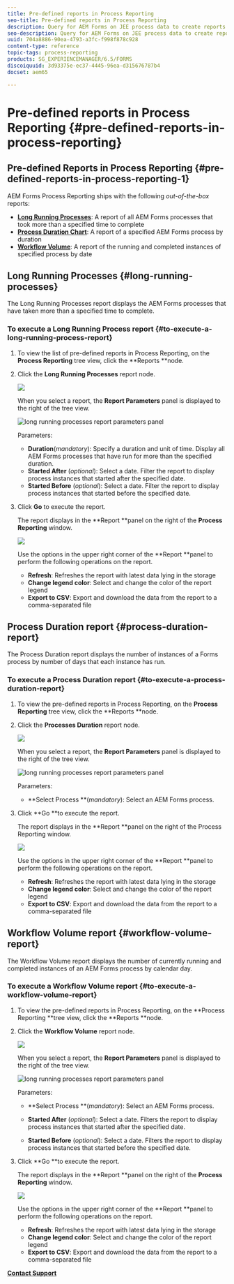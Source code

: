 ```yaml
---
title: Pre-defined reports in Process Reporting
seo-title: Pre-defined reports in Process Reporting
description: Query for AEM Forms on JEE process data to create reports on long running processes, Process duration, and Workflow volume
seo-description: Query for AEM Forms on JEE process data to create reports on long running processes, Process duration, and Workflow volume
uuid: 704a8886-90ea-4793-a3fc-f998f878c928
content-type: reference
topic-tags: process-reporting
products: SG_EXPERIENCEMANAGER/6.5/FORMS
discoiquuid: 3d93375e-ec37-4445-96ea-d315676787b4
docset: aem65

---
```


# Pre-defined reports in Process Reporting {#pre-defined-reports-in-process-reporting}

## Pre-defined Reports in Process Reporting {#pre-defined-reports-in-process-reporting-1}

AEM Forms Process Reporting ships with the following *out-of-the-box* reports:

* **[Long Running Processes](#long-running-processes)**: A report of all AEM Forms processes that took more than a specified time to complete
* **[Process Duration Chart](#process-duration-report)**: A report of a specified AEM Forms process by duration
* **[Workflow Volume](#workflow-volume-report)**: A report of the running and completed instances of specified process by date

## Long Running Processes {#long-running-processes}

The Long Running Processes report displays the AEM Forms processes that have taken more than a specified time to complete.

### To execute a Long Running Process report {#to-execute-a-long-running-process-report}

1. To view the list of pre-defined reports in Process Reporting, on the **Process Reporting** tree view, click the **Reports **node.
1. Click the **Long Running Processes** report node.

   ![](assets/long_running_node.png)

   When you select a report, the **Report Parameters** panel is displayed to the right of the tree view.

   ![long running processes report parameters panel](assets/report_parameters_panel.png)

   Parameters:

    * **Duration**(*mandatory*): Specify a duration and unit of time. Display all AEM Forms processes that have run for more than the specified duration.
    * **Started After** (*optional*): Select a date. Filter the report to display process instances that started after the specified date.
    * **Started Before** (*optional*): Select a date. Filter the report to display process instances that started before the specified date.

1. Click **Go** to execute the report.

   The report displays in the **Report **panel on the right of the **Process Reporting** window.

   ![](assets/long_running_processes.png)

   Use the options in the upper right corner of the **Report **panel to perform the following operations on the report.

    * **Refresh**: Refreshes the report with latest data lying in the storage
    * **Change legend color**: Select and change the color of the report legend
    * **Export to CSV**: Export and download the data from the report to a comma-separated file

## Process Duration report  {#process-duration-report}

The Process Duration report displays the number of instances of a Forms process by number of days that each instance has run.

### To execute a Process Duration report {#to-execute-a-process-duration-report}

1. To view the pre-defined reports in Process Reporting, on the **Process Reporting** tree view, click the **Reports **node.
1. Click the **Processes Duration** report node.

   ![](assets/process_duration_node.png)

   When you select a report, the **Report Parameters** panel is displayed to the right of the tree view.

   ![long running processes report parameters panel](assets/process_duration_params.png)

   Parameters:

    * **Select Process **(*mandatory*): Select an AEM Forms process.

1. Click **Go **to execute the report.

   The report displays in the **Report **panel on the right of the Process Reporting window.

   ![](assets/process_duration_report.png)

   Use the options in the upper right corner of the **Report **panel to perform the following operations on the report.

    * **Refresh**: Refreshes the report with latest data lying in the storage
    * **Change legend color**: Select and change the color of the report legend
    * **Export to CSV**: Export and download the data from the report to a comma-separated file

## Workflow Volume report {#workflow-volume-report}

The Workflow Volume report displays the number of currently running and completed instances of an AEM Forms process by calendar day.

### To execute a Workflow Volume report {#to-execute-a-workflow-volume-report}

1. To view the pre-defined reports in Process Reporting, on the **Process Reporting **tree view, click the **Reports **node.
1. Click the **Workflow Volume** report node.

   ![](assets/workflow_volume_node.png)

   When you select a report, the **Report Parameters** panel is displayed to the right of the tree view.

   ![long running processes report parameters panel](assets/workflow_volume_params.png)

   Parameters:

    * **Select Process **(*mandatory*): Select an AEM Forms process.

    * **Started After** (*optional*): Select a date. Filters the report to display process instances that started after the specified date.

    * **Started Before** (*optional*): Select a date. Filters the report to display process instances that started before the specified date.

1. Click **Go **to execute the report.

   The report displays in the **Report **panel on the right of the **Process Reporting** window.

   ![](assets/workflow_volume_report.png)

   Use the options in the upper right corner of the **Report **panel to perform the following operations on the report.

    * **Refresh**: Refreshes the report with latest data lying in the storage
    * **Change legend color**: Select and change the color of the report legend
    * **Export to CSV**: Export and download the data from the report to a comma-separated file

[**Contact Support**](https://www.adobe.com/account/sign-in.supportportal.html)
